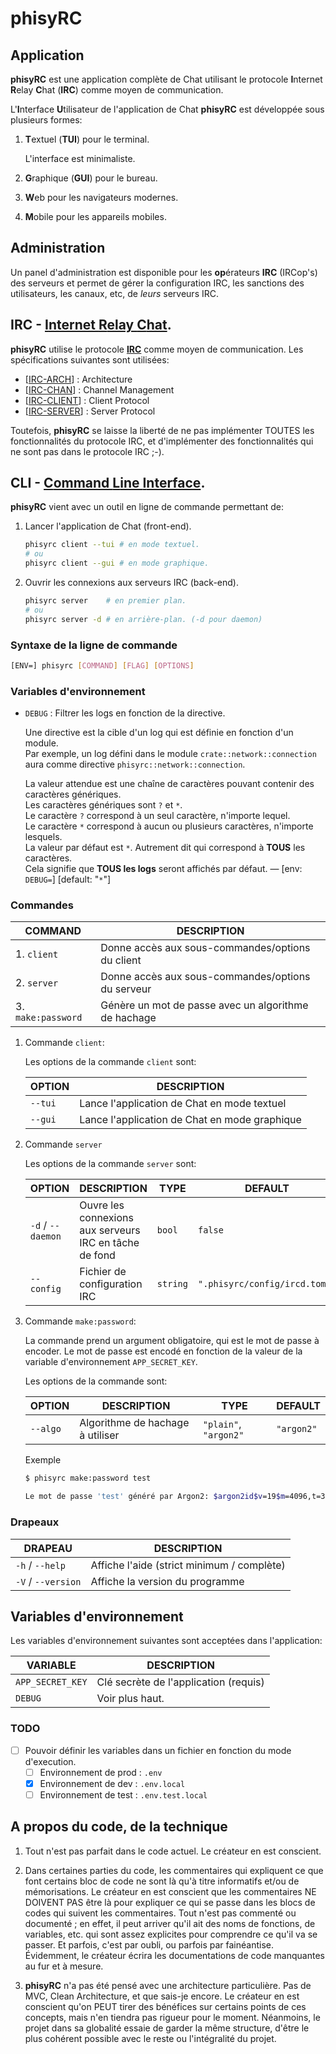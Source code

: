 # phisyRC

## Application

**phisyRC** est une application complète de Chat utilisant le protocole
**I**nternet **R**elay **C**hat (**IRC**) comme moyen de communication.

L'**I**nterface **U**tilisateur de l'application de Chat **phisyRC** est
développée sous plusieurs formes:

1. **T**extuel (**TUI**) pour le terminal.

   L'interface est minimaliste.

2. **G**raphique (**GUI**) pour le bureau.

3. **W**eb pour les navigateurs modernes.

4. **M**obile pour les appareils mobiles.

## Administration

Un panel d'administration est disponible pour les **op**érateurs **IRC**
(IRCop's) des serveurs et permet de gérer la configuration IRC, les sanctions
des utilisateurs, les canaux, etc, de _leurs_ serveurs IRC.

## IRC - [**I**nternet **R**elay **C**hat](./irc/README.md).

**phisyRC** utilise le protocole
[**IRC**](https://datatracker.ietf.org/doc/html/rfc1459) comme moyen de
communication. Les spécifications suivantes sont utilisées:

- [[IRC-ARCH](https://datatracker.ietf.org/doc/html/rfc2810)] : Architecture
- [[IRC-CHAN](https://datatracker.ietf.org/doc/html/rfc2811)] : Channel
  Management
- [[IRC-CLIENT](https://datatracker.ietf.org/doc/html/rfc2812)] : Client
  Protocol
- [[IRC-SERVER](https://datatracker.ietf.org/doc/html/rfc2813)] : Server
  Protocol

Toutefois, **phisyRC** se laisse la liberté de ne pas implémenter TOUTES les
fonctionnalités du protocole IRC, et d'implémenter des fonctionnalités qui ne
sont pas dans le protocole IRC ;-).

## CLI - [**C**ommand **L**ine **I**nterface](./cli/README.md).

**phisyRC** vient avec un outil en ligne de commande permettant de:

1. Lancer l'application de Chat (front-end).

   ```sh
   phisyrc client --tui # en mode textuel.
   # ou
   phisyrc client --gui # en mode graphique.
   ```

2. Ouvrir les connexions aux serveurs IRC (back-end).
   ```sh
   phisyrc server    # en premier plan.
   # ou
   phisyrc server -d # en arrière-plan. (-d pour daemon)
   ```

### Syntaxe de la ligne de commande

```sh
[ENV=] phisyrc [COMMAND] [FLAG] [OPTIONS]
```

### Variables d'environnement

- `DEBUG` : Filtrer les logs en fonction de la directive.

  Une directive est la cible d'un log qui est définie en fonction d'un module.\
  Par exemple, un log défini dans le module `crate::network::connection` aura
  comme directive `phisyrc::network::connection`.

  La valeur attendue est une chaîne de caractères pouvant contenir des
  caractères génériques.\
  Les caractères génériques sont `?` et `*`.\
  Le caractère `?` correspond à un seul caractère, n'importe lequel.\
  Le caractère `*` correspond à aucun ou plusieurs caractères, n'importe
  lesquels.\
  La valeur par défaut est `*`. Autrement dit qui correspond à **TOUS** les
  caractères.\
  Cela signifie que **TOUS les logs** seront affichés par défaut. — [env:
  `DEBUG=`] [default: "`*`"]

### Commandes

| COMMAND            | DESCRIPTION                                          |
| ------------------ | ---------------------------------------------------- |
| 1. `client`        | Donne accès aux sous-commandes/options du client     |
| 2. `server`        | Donne accès aux sous-commandes/options du serveur    |
| 3. `make:password` | Génère un mot de passe avec un algorithme de hachage |

1. Commande `client`:

   Les options de la commande `client` sont:

   | OPTION  | DESCRIPTION                                   |
   | ------- | --------------------------------------------- |
   | `--tui` | Lance l'application de Chat en mode textuel   |
   | `--gui` | Lance l'application de Chat en mode graphique |

2. Commande `server`

   Les options de la commande `server` sont:

   | OPTION            | DESCRIPTION                                            | TYPE     | DEFAULT                       |
   | ----------------- | ------------------------------------------------------ | -------- | ----------------------------- |
   | `-d` / `--daemon` | Ouvre les connexions aux serveurs IRC en tâche de fond | `bool`   | `false`                       |
   | `--config`        | Fichier de configuration IRC                           | `string` | `".phisyrc/config/ircd.toml"` |

3. Commande `make:password`:

   La commande prend un argument obligatoire, qui est le mot de passe à encoder.
   Le mot de passe est encodé en fonction de la valeur de la variable
   d'environnement `APP_SECRET_KEY`.

   Les options de la commande sont:

   | OPTION   | DESCRIPTION                      | TYPE                  | DEFAULT    |
   | -------- | -------------------------------- | --------------------- | ---------- |
   | `--algo` | Algorithme de hachage à utiliser | `"plain"`, `"argon2"` | `"argon2"` |

   Exemple

   ```sh
   $ phisyrc make:password test

   Le mot de passe 'test' généré par Argon2: $argon2id$v=19$m=4096,t=3,p=1$bWQ5b2prMXBJY0UyNGRSc29wODZIZGk5ODduZkRLaTU$QwsRN6Ds44/mZb5abqBq8/Lzgb1Y33qRUcpUKXO6GF0
   ```

### Drapeaux

| DRAPEAU            | DESCRIPTION                                |
| ------------------ | ------------------------------------------ |
| `-h` / `--help`    | Affiche l'aide (strict minimum / complète) |
| `-V` / `--version` | Affiche la version du programme            |

## Variables d'environnement

Les variables d'environnement suivantes sont acceptées dans l'application:

| VARIABLE         | DESCRIPTION                           |
| ---------------- | ------------------------------------- |
| `APP_SECRET_KEY` | Clé secrète de l'application (requis) |
| `DEBUG`          | Voir plus haut.                       |

### TODO

- [ ] Pouvoir définir les variables dans un fichier en fonction du mode
      d'execution.
  - [ ] Environnement de prod : `.env`
  - [x] Environnement de dev : `.env.local`
  - [ ] Environnement de test : `.env.test.local`

## A propos du code, de la technique

1) Tout n'est pas parfait dans le code actuel. Le créateur en est conscient.

2) Dans certaines parties du code, les commentaires qui expliquent ce que font
certains bloc de code ne sont là qu'à titre informatifs et/ou de mémorisations.
Le créateur en est conscient que les commentaires NE DOIVENT PAS être là pour
expliquer ce qui se passe dans les blocs de codes qui suivent les commentaires.
Tout n'est pas commenté ou documenté ; en effet, il peut arriver qu'il ait
des noms de fonctions, de variables, etc. qui sont assez explicites pour
comprendre ce qu'il va se passer. Et parfois, c'est par oubli, ou parfois
par fainéantise. Évidemment, le créateur écrira les documentations de code
manquantes au fur et à mesure.

3) **phisyRC** n'a pas été pensé avec une architecture particulière.
Pas de MVC, Clean Architecture, et que sais-je encore. Le créateur en est
conscient qu'on PEUT tirer des bénéfices sur certains points de ces concepts,
mais n'en tiendra pas rigueur pour le moment. Néanmoins, le projet dans sa
globalité essaie de garder la même structure, d'être le plus cohérent possible
avec le reste ou l'intégralité du projet.
